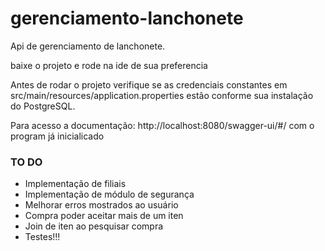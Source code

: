 # gerenciamento-lanchonete
Api de gerenciamento de lanchonete.

baixe o projeto e rode na ide de sua preferencia

Antes de rodar o projeto verifique se as credenciais constantes em src/main/resources/application.properties estão conforme sua instalação do PostgreSQL.

Para acesso a documentação:  http://localhost:8080/swagger-ui/#/  com o program já inicialicado



### TO DO ####

- Implementação de filiais
- Implementação de módulo de segurança 
- Melhorar erros mostrados ao usuário
- Compra poder aceitar mais de um iten
- Join de iten ao pesquisar compra
- Testes!!!
